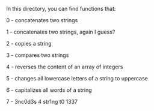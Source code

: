 In this directory, you can find functions that:

0 -  concatenates two strings

1 - concatenates two strings, again I guess?

2 - copies a string

3 - compares two strings

4 - reverses the content of an array of integers

5 - changes all lowercase letters of a string to uppercase

6 - capitalizes all words of a string

7 - 3nc0d3s 4 str1ng t0 1337

